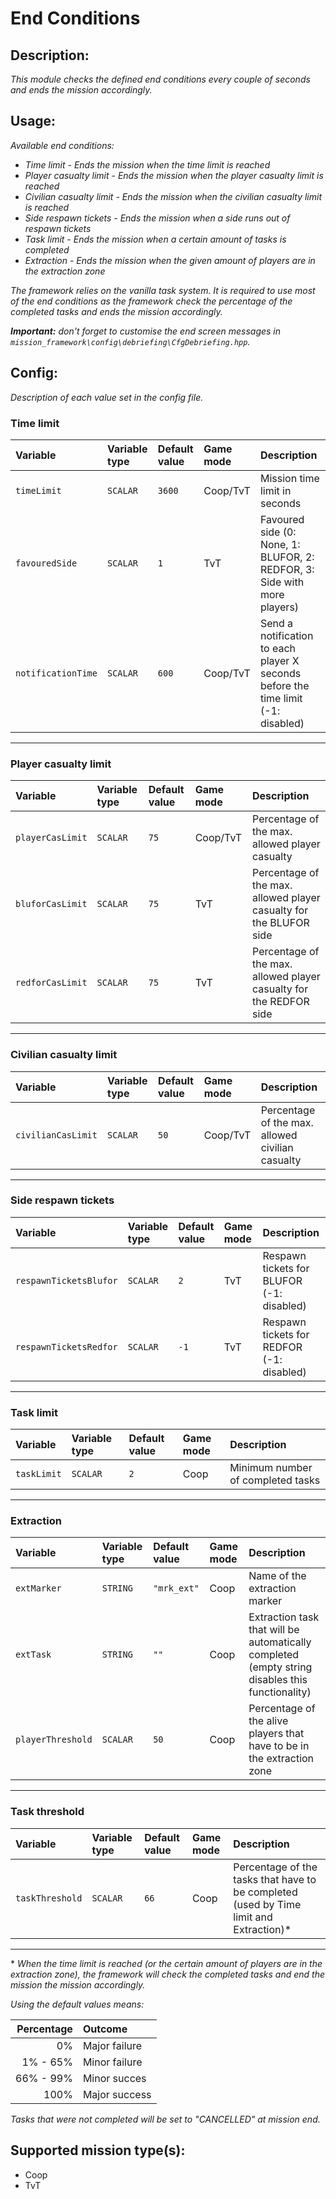 # End Conditions
## Description:
_This module checks the defined end conditions every couple of seconds and ends the mission accordingly._

## Usage:
_Available end conditions:_
 - _Time limit - Ends the mission when the time limit is reached_
 - _Player casualty limit - Ends the mission when the player casualty limit is reached_
 - _Civilian casualty limit - Ends the mission when the civilian casualty limit is reached_
 - _Side respawn tickets - Ends the mission when a side runs out of respawn tickets_
 - _Task limit - Ends the mission when a certain amount of tasks is completed_
 - _Extraction - Ends the mission when the given amount of players are in the extraction zone_

_The framework relies on the vanilla task system. It is required to use most of the end conditions as the framework check the percentage of the completed tasks and ends the mission accordingly._

_**Important:** don't forget to customise the end screen messages in `mission_framework\config\debriefing\CfgDebriefing.hpp`._

## Config:
_Description of each value set in the config file._

### **Time limit**
| Variable           | Variable type | Default value | Game mode  | Description                                                                       |
|:------------------ |:------------- |:------------- |:---------- |:--------------------------------------------------------------------------------- |
| `timeLimit`        | `SCALAR`      | `3600`        | Coop/TvT   | Mission time limit in seconds                                                     |
| `favouredSide`     | `SCALAR`      | `1`           | TvT        | Favoured side (0: None, 1: BLUFOR, 2: REDFOR, 3: Side with more players)          |
| `notificationTime` | `SCALAR`      | `600`         | Coop/TvT   | Send a notification to each player X seconds before the time limit (-1: disabled) |
---
### **Player casualty limit**
| Variable         | Variable type | Default value | Game mode  | Description                                                        |
|:---------------- |:------------- |:------------- |:---------- |:------------------------------------------------------------------ |
| `playerCasLimit` | `SCALAR`      | `75`          | Coop/TvT   | Percentage of the max. allowed player casualty                     |
| `bluforCasLimit` | `SCALAR`      | `75`          | TvT        | Percentage of the max. allowed player casualty for the BLUFOR side |
| `redforCasLimit` | `SCALAR`      | `75`          | TvT        | Percentage of the max. allowed player casualty for the REDFOR side |
---
### **Civilian casualty limit**
| Variable           | Variable type | Default value | Game mode | Description                                      |
|:------------------ |:------------- |:------------- |:--------- |:------------------------------------------------ |
| `civilianCasLimit` | `SCALAR`      | `50`          | Coop/TvT  | Percentage of the max. allowed civilian casualty |
---
### **Side respawn tickets**
| Variable               | Variable type | Default value | Game mode | Description                               |
|:---------------------- |:------------- |:------------- |:--------- |:----------------------------------------- |
| `respawnTicketsBlufor` | `SCALAR`      | `2`           | TvT       | Respawn tickets for BLUFOR (-1: disabled) |
| `respawnTicketsRedfor` | `SCALAR`      | `-1`          | TvT       | Respawn tickets for REDFOR (-1: disabled) |
---
### **Task limit**
| Variable    | Variable type | Default value | Game mode | Description                       |
|:----------- |:------------- |:------------- |:--------- |:--------------------------------- |
| `taskLimit` | `SCALAR`      | `2`           | Coop      | Minimum number of completed tasks |
---
### **Extraction**
| Variable          | Variable type | Default value | Game mode | Description                                                                                     |
|:----------------- |:------------- |:------------- |:--------- |:----------------------------------------------------------------------------------------------- |
| `extMarker`       | `STRING`      | `"mrk_ext"`   | Coop      | Name of the extraction marker                                                                   |
| `extTask`         | `STRING`      | `""`          | Coop      | Extraction task that will be automatically completed (empty string disables this functionality) |
| `playerThreshold` | `SCALAR`      | `50`          | Coop      | Percentage of the alive players that have to be in the extraction zone                          |
---
### **Task threshold**
| Variable          | Variable type | Default value | Game mode | Description                                                                            |
|:----------------- |:------------- |:------------- |:--------- |:-------------------------------------------------------------------------------------- |
| `taskThreshold`   | `SCALAR`      | `66`          | Coop      | Percentage of the tasks that have to be completed (used by Time limit and Extraction)* |
---

\* _When the time limit is reached (or the certain amount of players are in the extraction zone), the framework will check the completed tasks and end the mission the mission accordingly._

_Using the default values means:_

| Percentage | Outcome       |
| ---------: |:------------- |
| 0%         | Major failure |
| 1% - 65%   | Minor failure |
| 66% - 99%  | Minor succes  |
| 100%       | Major success |

_Tasks that were not completed will be set to "CANCELLED" at mission end._

## Supported mission type(s):
 - Coop
 - TvT
